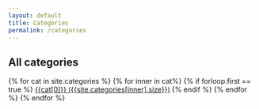 ```yaml
---
layout: default
title: Categories
permalink: /categories
---
```


<section class="small-intro">
  <div class="container">
    <h2>
      All categories
    </h2>
  </div>
</section>
<section class="">
  <nav class="flex flex-wrap items-center">
    {% for cat in site.categories %}
        {% for inner in cat%} {% if forloop.first == true %}
          <a class="p-2 text-dark" href="/categories/{{cat[0]}}">{{cat[0]}} ({{site.categories[inner].size}})</a>
        {% endif %} {% endfor %}
    {% endfor %}
  </nav>
</section>
